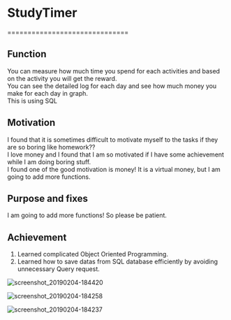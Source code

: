 # StudyTimer
==============================

Function
------------
You can measure how much time you spend for each activities and based on the activity you will get the reward. <br />
You can see the detailed log for each day and see how much money you make for each day in graph. <br />
This is using SQL

Motivation
------------
I found that it is sometimes difficult to motivate myself to the tasks if they are so boring like homework?? <br />
I love money and I found that I am so motivated if I have some achievement while I am doing boring stuff.  <br />
I found one of the good motivation is money! It is a virtual money, but I am going to add more functions. <br />


Purpose and fixes
--------------

I am going to add more functions! So please be patient. <br />

Achievement 
---------------

1. Learned complicated Object Oriented Programming.  <br />
2. Learned how to save datas from SQL database efficiently by avoiding unnecessary Query request. <br />



![screenshot_20190204-184420](https://user-images.githubusercontent.com/32227575/52246982-9a054280-28ad-11e9-9838-7c57506d111a.jpg)

![screenshot_20190204-184258](https://user-images.githubusercontent.com/32227575/52246985-9c679c80-28ad-11e9-9b4f-61febb2c91a2.jpg)

![screenshot_20190204-184237](https://user-images.githubusercontent.com/32227575/52246986-9ec9f680-28ad-11e9-9337-1b58f7f32ef7.jpg)
